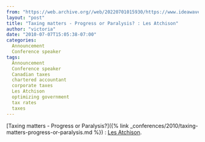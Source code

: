 ```yaml
---
from: "https://web.archive.org//web/20220701015930/https://www.ideawave.ca/taxing-matters-%e2%80%93-progress-or-paralysis-les-atchison/"
layout: "post"
title: "Taxing matters - Progress or Paralysis? : Les Atchison"
author: "victoria"
date: "2010-07-07T15:05:38-07:00"
categories:
  Announcement
  Conference speaker
tags: 
  Announcement
  Conference speaker
  Canadian taxes
  chartered accountant
  corporate taxes
  Les Atchison
  optimizing government
  tax rates
  taxes
---
```


[Taxing matters - Progress or Paralysis?]({% link _conferences/2010/taxing-matters-progress-or-paralysis.md %}) : [Les Atchison](http://www.aplaccountants.com/).
